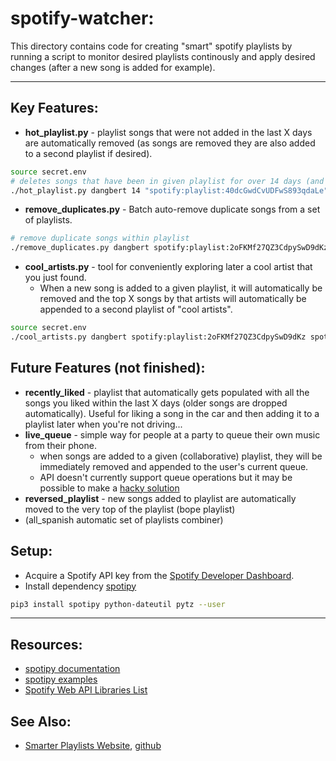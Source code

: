 # spotify-watcher:
This directory contains code for creating "smart" spotify playlists by running a script to monitor desired playlists continously and apply desired changes (after a new song is added for example).

---
## Key Features:
* **hot_playlist.py** - playlist songs that were not added in the last X days are automatically removed (as songs are removed they are also added to a second playlist if desired).
````bash
source secret.env
# deletes songs that have been in given playlist for over 14 days (and adds them to the backup playlist)
./hot_playlist.py dangbert 14 "spotify:playlist:40dcGwdCvUDFwS893qdaLe" --backup_uri spotify:playlist:5RkoGPrfNbgjK0qkJizt1O
````

* **remove_duplicates.py** - Batch auto-remove duplicate songs from a set of playlists.
````bash
# remove duplicate songs within playlist
./remove_duplicates.py dangbert spotify:playlist:2oFKMf27QZ3CdpySwD9dKz
```` 

* **cool_artists.py** - tool for conveniently exploring later a cool artist that you just found.
  * When a new song is added to a given playlist, it will automatically be removed and the top X songs by that artists will automatically be appended to a second playlist of "cool artists".
````bash
source secret.env
./cool_artists.py dangbert spotify:playlist:2oFKMf27QZ3CdpySwD9dKz spotify:playlist:5RkoGPrfNbgjK0qkJizt1O --copy_num 3 --delete_after True
````

## Future Features (not finished):
* **recently_liked** - playlist that automatically gets populated with all the songs you liked within the last X days (older songs are dropped automatically).  Useful for liking a song in the car and then adding it to a playlist later when you're not driving...
* **live_queue** - simple way for people at a party to queue their own music from their phone.
  * when songs are added to a given (collaborative) playlist, they will be immediately removed and appended to the user's current queue.
  * API doesn't currently support queue operations but it may be possible to make a [hacky solution](https://github.com/spotify/web-api/issues/462#issuecomment-311466159)
* **reversed_playlist** - new songs added to playlist are automatically moved to the very top of the playlist (bope playlist)
* (all_spanish automatic set of playlists combiner)

## Setup:
* Acquire a Spotify API key from the [Spotify Developer Dashboard](https://developer.spotify.com/dashboard/).
* Install dependency [spotipy](https://github.com/plamere/spotipy)
````bash
pip3 install spotipy python-dateutil pytz --user
````

---
## Resources:
* [spotipy documentation](https://spotipy.readthedocs.io/en/latest/)
* [spotipy examples](https://github.com/plamere/spotipy/tree/master/examples)
* [Spotify Web API Libraries List](https://developer.spotify.com/documentation/web-api/libraries/)

## See Also:
* [Smarter Playlists Website](http://playlistmachinery.com/index.html), [github](https://github.com/plamere/SmarterPlaylists)
